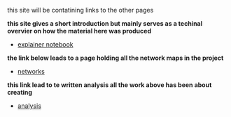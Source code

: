 this site will be contatining links to the other pages

**this site gives a short introduction but mainly serves as a techinal overvier on how the material here was produced**
* [explainer notebook](https://rolfoe.github.io/project-assignment-B/ABOUT-explainer_notebook.md)

**the link below leads to a page holding all the network maps in the project**
* [networks](https://rolfoe.github.io/project-assignment-B/network)

**this link lead to te written analysis all the work above has been about creating**
* [analysis](https://rolfoe.github.io/project-assignment-B/analysis.md)
